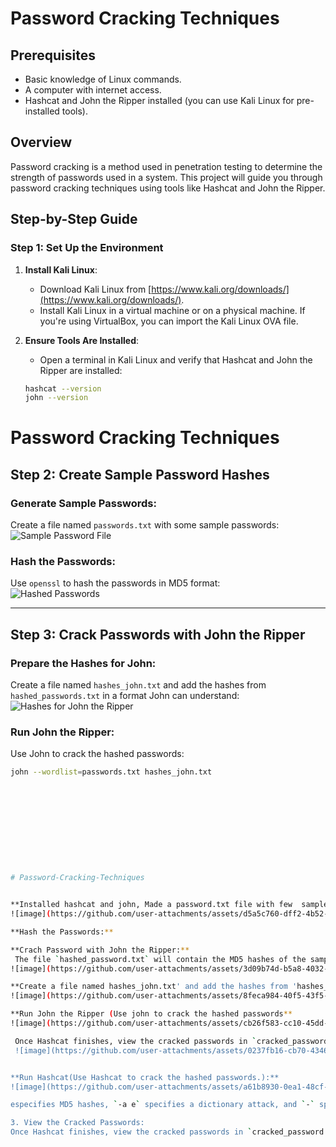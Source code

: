 # Password Cracking Techniques

## Prerequisites
- Basic knowledge of Linux commands.
- A computer with internet access.
- Hashcat and John the Ripper installed (you can use Kali Linux for pre-installed tools).

## Overview
Password cracking is a method used in penetration testing to determine the strength of passwords used in a system. This project will guide you through password cracking techniques using tools like Hashcat and John the Ripper.

## Step-by-Step Guide

### Step 1: Set Up the Environment
1. **Install Kali Linux**:
   - Download Kali Linux from [https://www.kali.org/downloads/](https://www.kali.org/downloads/).
   - Install Kali Linux in a virtual machine or on a physical machine. If you're using VirtualBox, you can import the Kali Linux OVA file.

2. **Ensure Tools Are Installed**:
   - Open a terminal in Kali Linux and verify that Hashcat and John the Ripper are installed:
   ```bash
   hashcat --version
   john --version

# Password Cracking Techniques

## Step 2: Create Sample Password Hashes

### Generate Sample Passwords:
Create a file named `passwords.txt` with some sample passwords:  
<img src="https://github.com/user-attachments/assets/d5a5c760-dff2-4b52-b705-e77d1d6bfd8b" alt="Sample Password File">

### Hash the Passwords:
Use `openssl` to hash the passwords in MD5 format:  
<img src="https://github.com/user-attachments/assets/3d09b74d-b5a8-4032-bb0c-17e38bd9ab7e" alt="Hashed Passwords">

---

## Step 3: Crack Passwords with John the Ripper

### Prepare the Hashes for John:
Create a file named `hashes_john.txt` and add the hashes from `hashed_passwords.txt` in a format John can understand:  
<img src="https://github.com/user-attachments/assets/8feca984-40f5-43f5-9159-940b94c7ba46" alt="Hashes for John the Ripper">

### Run John the Ripper:
Use John to crack the hashed passwords:
```bash
john --wordlist=passwords.txt hashes_john.txt











# Password-Cracking-Techniques


**Installed hashcat and john, Made a password.txt file with few  sample passwords:
![image](https://github.com/user-attachments/assets/d5a5c760-dff2-4b52-b705-e77d1d6bfd8b)

**Hash the Passwords:**

**Crach Password with John the Ripper:**
 The file `hashed_password.txt` will contain the MD5 hashes of the sample passwords.
![image](https://github.com/user-attachments/assets/3d09b74d-b5a8-4032-bb0c-17e38bd9ab7e)

**Create a file named hashes_john.txt' and add the hashes from 'hashes_password.txt in a format john can understand**
![image](https://github.com/user-attachments/assets/8feca984-40f5-43f5-9159-940b94c7ba46)

**Run John the Ripper (Use john to crack the hashed passwords**
![image](https://github.com/user-attachments/assets/cb26f583-cc10-45dd-a919-1b993d889b0a)

 Once Hashcat finishes, view the cracked passwords in `cracked_passwords.txt".
 ![image](https://github.com/user-attachments/assets/0237fb16-cb70-4346-b116-c3e5f2e190cd)


**Run Hashcat(Use Hashcat to crack the hashed passwords.):**
![image](https://github.com/user-attachments/assets/a61b8930-0ea1-48cf-aae0-743f8dad3774)

especifies MD5 hashes, `-a e` specifies a dictionary attack, and `-` specifies the output file.

3. View the Cracked Passwords:
Once Hashcat finishes, view the cracked passwords in `cracked_password.txt`.



